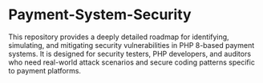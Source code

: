 # Payment-System-Security
This repository provides a deeply detailed roadmap for identifying, simulating, and mitigating security vulnerabilities in PHP 8-based payment systems. It is designed for security testers, PHP developers, and auditors who need real-world attack scenarios and secure coding patterns specific to payment platforms.
